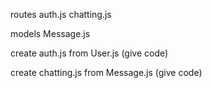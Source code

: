 routes
  auth.js
  chatting.js

models
  Message.js

create auth.js from User.js (give code)

create chatting.js from Message.js (give code)